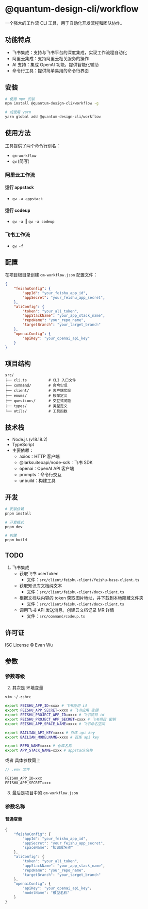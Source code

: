# @quantum-design-cli/workflow

一个强大的工作流 CLI 工具，用于自动化开发流程和团队协作。

## 功能特点

- 飞书集成：支持与飞书平台的深度集成，实现工作流程自动化
- 阿里云集成：支持阿里云相关服务的操作
- AI 支持：集成 OpenAI 功能，提供智能化辅助
- 命令行工具：提供简单易用的命令行界面

## 安装

```bash
# 使用 npm 安装
npm install @quantum-design-cli/workflow -g

# 或使用 yarn
yarn global add @quantum-design-cli/workflow
```

## 使用方法

工具提供了两个命令行别名：
- `qm-workflow`
- `qw` (简写)

### 阿里云工作流

#### 运行 appstack

- `qw -a appstack`

#### 运行 codeup

- `qw -a` || `qw -a codeup`

### 飞书工作流

- `qw -f`

###

## 配置

在项目根目录创建 `qm-workflow.json` 配置文件：

```json
{
    "feishuConfig": {
        "appId": "your_feishu_app_id",
        "appSecret": "your_feishu_app_secret",
    },
    "aliConfig": {
        "token": "your_ali_token",
        "appStackName": "your_app_stack_name",
        "repoName": "your_repo_name",
        "targetBranch": "your_target_branch"
    },
    "openaiConfig": {
        "apiKey": "your_openai_api_key"
    }
}
```

## 项目结构

```
src/
├── cli.ts          # CLI 入口文件
├── command/        # 命令实现
├── client/         # 客户端实现
├── enums/          # 枚举定义
├── questions/      # 交互式问题
├── types/          # 类型定义
└── utils/          # 工具函数
```

## 技术栈

- Node.js (v18.18.2)
- TypeScript
- 主要依赖：
  - axios：HTTP 客户端
  - @larksuiteoapi/node-sdk：飞书 SDK
  - openai：OpenAI API 客户端
  - prompts：命令行交互
  - unbuild：构建工具

## 开发

```bash
# 安装依赖
pnpm install

# 开发模式
pnpm dev

# 构建
pnpm build
```

## TODO

1. 飞书集成
   - 获取飞书 userToken
     - 文件：`src/client/feishu-client/feishu-base-client.ts`
   - 获取知识库文档纯文本
     - 文件：`src/client/feishu-client/docx-client.ts`
   - 根据文档块内容的 token 获取图片地址，并下载到本地隐藏文件夹
     - 文件：`src/client/feishu-client/docx-client.ts`
   - 调用飞书 API 发送消息，创建云文档记录 MR 详情
     - 文件：`src/command/codeup.ts`

## 许可证

ISC License © Evan Wu

## 参数

### 参数等级

2. 其次是 环境变量
```bash
vim ~/.zshrc

export FEISHU_APP_ID=xxxx # 飞书应用 id
export FEISHU_APP_SECRET=xxxx # 飞书应用 密钥
export FEISHU_PROJECT_APP_ID=xxxx # 飞书项目 id
export FEISHU_PROJECT_APP_SECRET=xxxx # 飞书项目 密钥
export FEISHU_APP_SPACE_NAME=xxxx # 飞书命名空间

export BAILIAN_API_KEY=xxxx # 百炼 api key
export BAILIAN_MODELNAME=xxxx # 百炼 api key

export REPO_NAME=xxxx # 仓库名称
export APP_STACK_NAME=xxxx # appstack名称
```

或者
具体参数同上
```js
// .env 文件

FEISHU_APP_ID=xxx
FEISHU_APP_SECRET=xxx
```

3. 最后是项目中的 `qm-workflow.json`

### 参数名称

#### 普通变量
```js
{
    "feishuConfig": {
        "appId": "your_feishu_app_id",
        "appSecret": "your_feishu_app_secret",
        "spaceName": "知识库名称"
    },
    "aliConfig": {
        "token": "your_ali_token",
        "appStackName": "your_app_stack_name",
        "repoName": "your_repo_name",
        "targetBranch": "your_target_branch"
    },
    "openaiConfig": {
        "apiKey": "your_openai_api_key"，
        "modelName": "模型名称"
    }
}
```

